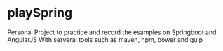 # playSpring
Personal Project to practice and record the esamples on Springboot and AngularJS
With serveral tools such as maven, npm, bower and gulp


